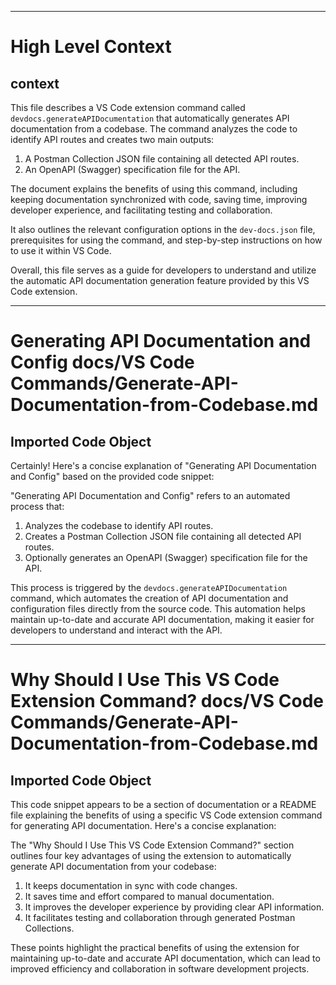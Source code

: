 

  ---
# High Level Context
## context
This file describes a VS Code extension command called `devdocs.generateAPIDocumentation` that automatically generates API documentation from a codebase. The command analyzes the code to identify API routes and creates two main outputs:

1. A Postman Collection JSON file containing all detected API routes.
2. An OpenAPI (Swagger) specification file for the API.

The document explains the benefits of using this command, including keeping documentation synchronized with code, saving time, improving developer experience, and facilitating testing and collaboration.

It also outlines the relevant configuration options in the `dev-docs.json` file, prerequisites for using the command, and step-by-step instructions on how to use it within VS Code.

Overall, this file serves as a guide for developers to understand and utilize the automatic API documentation generation feature provided by this VS Code extension.

---
# Generating API Documentation and Config docs/VS Code Commands/Generate-API-Documentation-from-Codebase.md
## Imported Code Object
Certainly! Here's a concise explanation of "Generating API Documentation and Config" based on the provided code snippet:

"Generating API Documentation and Config" refers to an automated process that:

1. Analyzes the codebase to identify API routes.
2. Creates a Postman Collection JSON file containing all detected API routes.
3. Optionally generates an OpenAPI (Swagger) specification file for the API.

This process is triggered by the `devdocs.generateAPIDocumentation` command, which automates the creation of API documentation and configuration files directly from the source code. This automation helps maintain up-to-date and accurate API documentation, making it easier for developers to understand and interact with the API.

---
# Why Should I Use This VS Code Extension Command? docs/VS Code Commands/Generate-API-Documentation-from-Codebase.md
## Imported Code Object
This code snippet appears to be a section of documentation or a README file explaining the benefits of using a specific VS Code extension command for generating API documentation. Here's a concise explanation:

The "Why Should I Use This VS Code Extension Command?" section outlines four key advantages of using the extension to automatically generate API documentation from your codebase:

1. It keeps documentation in sync with code changes.
2. It saves time and effort compared to manual documentation.
3. It improves the developer experience by providing clear API information.
4. It facilitates testing and collaboration through generated Postman Collections.

These points highlight the practical benefits of using the extension for maintaining up-to-date and accurate API documentation, which can lead to improved efficiency and collaboration in software development projects.

  